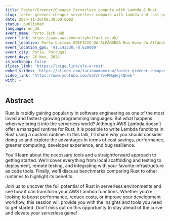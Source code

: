 ```yaml
---
title: Faster/Greener/Cheaper Serverless compute with Lambda & Rust
slug: faster-greener-cheaper-serverless-compute-with-lambda-and-rust-porto
date: 2024-11-26T08:30:00.000Z
status: published
language: en_US
event_name: Porto Tech Hub
event_link: https://www.awscommunitybelfast.co.uk/
event_location: Porto Customs EDIFÍCIO DA ALFÂNDEGA Rua Nova da Alfândega Porto Portugal
event_location_gps: '41.142330,-8.620000'
event_city: Porto, Portugal
event_days: 26 Nov, 2024
is_workshop: false
slides_link: 'https://loige.link/sls-w-rust'
embed_slides: 'https://slides.com/lucianomammino/faster-greener-cheaper-serverless-compute-with-aws-lambda-rust-porto-tech-hub/embed'
video_link: 'https://www.youtube.com/watch?v=KMqdejlQhek'
with: ~
---
```


## Abstract

Rust is rapidly gaining popularity in software engineering as one of the most
loved and fastest-growing programming languages. But what happens when we bring
it into the serverless world? Although AWS Lambda doesn’t offer a managed
runtime for Rust, it is possible to write Lambda functions in Rust using a
custom runtime. In this talk, I'll share why you should consider doing so and
explore the advantages in terms of cost savings, performance, greener computing,
developer experience, and bug resilience.

You'll learn about the necessary tools and a straightforward approach to getting
started. We'll cover everything from local scaffolding and testing to
deployment, remote testing, and integrating with your favorite infrastructure as
code tools. Finally, we'll discuss benchmarks comparing Rust to other runtimes
to highlight its benefits.

Join us to uncover the full potential of Rust in serverless environments and see
how it can transform your AWS Lambda functions. Whether you’re looking to boost
performance, reduce costs, or improve your development workflow, this session
will provide you with the insights and tools you need to get started. Don’t miss
out on this opportunity to stay ahead of the curve and elevate your serverless
game!
